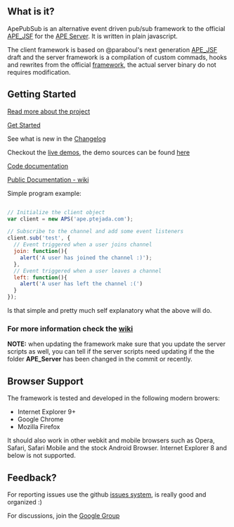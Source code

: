 ## What is it? ##

ApePubSub is an alternative event driven pub/sub framework to the official [APE_JSF](https://github.com/APE-Project/APE_JSF) for the [APE Server](https://github.com/APE-Project/APE_Server). It is written in plain javascript.

The client framework is based on @paraboul's next generation [APE_JSF](https://github.com/paraboul/APE-Client-JavaScript/tree/31dd239394af8a574667c8228ed8c004d6866973) draft and the server framework is a compilation of custom commads, hooks and rewrites from the official [framework](https://github.com/APE-Project/APE_Server/scripts/), the actual server binary do not requires modification.

## Getting Started ##

[Read more about the project](https://github.com/ptejada/ApePubSub/wiki/Intro)

[Get Started](https://github.com/ptejada/ApePubSub/wiki/Getting-started)

See what is new in the [Changelog](https://github.com/ptejada/ApePubSub/wiki/Changelog)

Checkout the [live demos](http://ptejada.com/script/ApePubSub/demo/), the demo sources can be found [here](https://github.com/ptejada/ApePubSub/tree/master/demo)

[Code documentation](http://ptejada.com/script/ApePubSub/docs/)

[Public Documentation - wiki](https://github.com/ptejada/ApePubSub/wiki/API)

Simple program example:
```js

// Initialize the client object
var client = new APS('ape.ptejada.com');

// Subscribe to the channel and add some event listeners
client.sub('test', {
  // Event triggered when a user joins channel
  join: function(){
    alert('A user has joined the channel :)');
  },
  // Event triggered when a user leaves a channel
  left: function(){
    alert('A user has left the channel :(')
  }
});

```
Is that simple and pretty much self explanatory what the above will do.


### For more information check the [wiki](https://github.com/ptejada/ApePubSub/wiki)

**NOTE:** when updating the framework make sure that you update the server scripts as well, you can tell if the server scripts need updating if the the folder **APE_Server** has been changed in the commit or recently.

## Browser Support ##

The framework is tested and developed in the following modern browers:

 - Internet Explorer 9+
 - Google Chrome
 - Mozilla Firefox
 
It should also work in other webkit and mobile browsers such as Opera, Safari, Safari Mobile and the stock Android Browser.
Internet Explorer 8 and below is not supported.

Feedback?
-----------------------
For reporting issues use the github [issues system](https://github.com/ptejada/ApePubSub/issues?state=open), is really good and organized :)

For discussions, join the [Google Group](https://groups.google.com/forum/?fromgroups#!forum/apepubsub)
